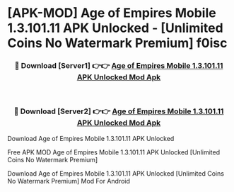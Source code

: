 # [APK-MOD] Age of Empires Mobile 1.3.101.11 APK Unlocked - [Unlimited Coins No Watermark Premium] f0isc



<div align="center">
<h3>🔴 Download [Server1] 👉👉 <a href="https://momento.my/?title=Age_of_Empires_Mobile_1.3.101.11_APK_Unlocked">Age of Empires Mobile 1.3.101.11 APK Unlocked Mod Apk</a></h3><br>

<h3>🔴 Download [Server2] 👉👉 <a href="https://momento.my/?title=Age_of_Empires_Mobile_1.3.101.11_APK_Unlocked">Age of Empires Mobile 1.3.101.11 APK Unlocked Mod Apk</a></h3>
</div>



Download Age of Empires Mobile 1.3.101.11 APK Unlocked 

Free APK MOD Age of Empires Mobile 1.3.101.11 APK Unlocked [Unlimited Coins No Watermark Premium]

Download Age of Empires Mobile 1.3.101.11 APK Unlocked [Unlimited Coins No Watermark Premium] Mod For Android
